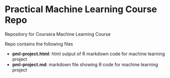 # Practical Machine Learning Course Repo
Repository for Coursera Machine Learning Course

Repo contains the following files

- **pml-project.html**: html output of R markdown code for machine learning project
- **pml-project.md**: markdown file showing R code for machine learning project

